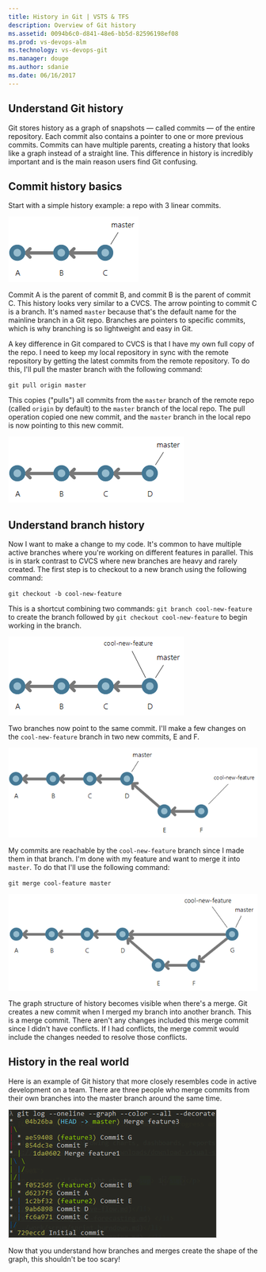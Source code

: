 ```yaml
---
title: History in Git | VSTS & TFS
description: Overview of Git history
ms.assetid: 0094b6c0-d841-48e6-bb5d-82596198ef08
ms.prod: vs-devops-alm
ms.technology: vs-devops-git 
ms.manager: douge
ms.author: sdanie
ms.date: 06/16/2017
---
```


## Understand Git history

Git stores history as a graph of snapshots &mdash; called commits &mdash; of the entire repository.
Each commit also contains a pointer to one or more previous commits.
Commits can have multiple parents, creating a history that looks like a graph instead of a straight line.
This difference in history is incredibly important and is the main reason users find Git confusing.

## Commit history basics

Start with a simple history example: a repo with 3 linear commits.

![three commits in a line](_img/history/history-abc.png)

Commit A is the parent of commit B, and commit B is the parent of commit C.
This history looks very similar to a CVCS.
The arrow pointing to commit C is a branch.
It's named `master` because that's the default name for the mainline branch in a Git repo.
Branches are pointers to specific commits, which is why branching is so lightweight and easy in Git.

A key difference in Git compared to CVCS is that I have my own full copy of the repo.
I need to keep my local repository in sync with the remote repository by getting the latest commits from the remote repository.
To do this, I'll pull the master branch with the following command:

`git pull origin master`

This copies ("pulls") all commits from the `master` branch of the remote repo (called `origin` by default) to the `master` branch of the local repo. The pull operation copied one new commit, and the `master` branch in the local repo is now pointing to this new commit.

![a fourth commit, D, is added to the line](_img/history/history-abcd.png)

## Understand branch history

Now I want to make a change to my code.
It's common to have multiple active branches where you're working on different features in parallel.
This is in stark contrast to CVCS where new branches are heavy and rarely created.
The first step is to checkout to a new branch using the following command:

`git checkout -b cool-new-feature`

This is a shortcut combining two commands: `git branch cool-new-feature` to create the branch followed by `git checkout cool-new-feature` to begin working in the branch.

![Branch cool-new-feature is added](_img/history/history-abcd-cool-new-feature.png)

Two branches now point to the same commit.
I'll make a few changes on the `cool-new-feature` branch in two new commits, E and F.

![added two new commits](_img/history/history-abcd-cool-new-feature-e-f.png)

My commits are reachable by the `cool-new-feature` branch since I made them in that branch.
I'm done with my feature and want to merge it into `master`.
To do that I'll use the following command:

`git merge cool-feature master`

![after the merge](_img/history/history-abcd-cool-new-feature-e-f-merge.png)

The graph structure of history becomes visible when there's a merge.
Git creates a new commit when I merged my branch into another branch.
This is a merge commit.
There aren't any changes included this merge commit since I didn't have conflicts.
If I had conflicts, the merge commit would include the changes needed to resolve those conflicts.

## History in the real world

Here is an example of Git history that more closely resembles code in active development on a team.
There are three people who merge commits from their own branches into the master branch around the same time.

![console log of git graph](_img/history/gitlogconsole.png)

Now that you understand how branches and merges create the shape of the graph, this shouldn't be too scary!
